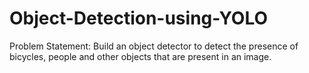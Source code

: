 # Object-Detection-using-YOLO
Problem Statement: Build an object detector to detect the presence of bicycles, people and other objects that are present in an image.
